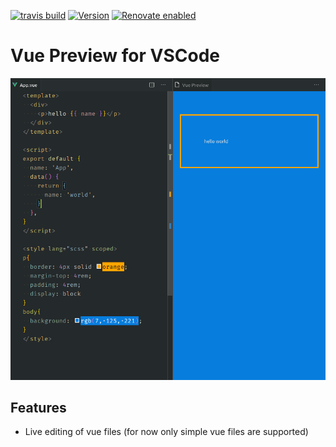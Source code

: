 [![travis build](https://img.shields.io/travis/com/SimonSiefke/vscode-vue-preview.svg)](https://travis-ci.com/SimonSiefke/vscode-vue-preview) [![Version](https://vsmarketplacebadge.apphb.com/version/SimonSiefke.vue-preview.svg)](https://marketplace.visualstudio.com/items?itemName=SimonSiefke.vue-preview) [![Renovate enabled](https://img.shields.io/badge/renovate-enabled-brightgreen.svg)](https://renovatebot.com/)

# Vue Preview for VSCode

![demo](./demo_images/demo.png)

## Features

- Live editing of vue files (for now only simple vue files are supported)

<!-- TODO figure out why webpack isnt working -->
